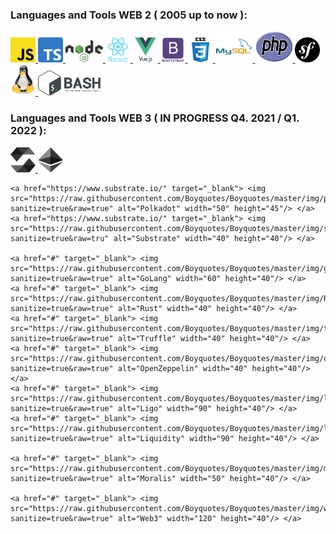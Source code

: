 <h3 align="left">Languages and Tools WEB 2 ( 2005 up to now ):</h3>
<p align="left">
    <a href="#" target="_blank"> <img src="https://raw.githubusercontent.com/Boyquotes/Boyquotes/master/img/js.png?sanitize=true&raw=true" alt="Javascript" width="40" height="40"/> </a>
    <a href="#" target="_blank"> <img src="https://raw.githubusercontent.com/Boyquotes/Boyquotes/master/img/ts.png?sanitize=true&raw=true" alt="Typescript" width="40" height="40"/> </a>
    <a href="https://nodejs.org" target="_blank"> <img src="https://raw.githubusercontent.com/Boyquotes/Boyquotes/master/img/nodejs.png?sanitize=true&raw=true" alt="Nodejs" width="60px" height="auto"/> </a>
    <a href="https://reactjs.org/" target="_blank"> <img src="https://raw.githubusercontent.com/devicons/devicon/master/icons/react/react-original-wordmark.svg" alt="react" width="40" height="40"/> </a>
    <a href="https://vuejs.org/" target="_blank"> <img src="https://raw.githubusercontent.com/devicons/devicon/master/icons/vuejs/vuejs-original-wordmark.svg" alt="vuejs" width="40" height="40"/> </a>
    <a href="https://getbootstrap.com" target="_blank"> <img src="https://raw.githubusercontent.com/devicons/devicon/master/icons/bootstrap/bootstrap-plain-wordmark.svg" alt="bootstrap" width="40" height="40"/> </a>
    <a href="https://www.w3schools.com/css/" target="_blank"> <img src="https://raw.githubusercontent.com/devicons/devicon/master/icons/css3/css3-original-wordmark.svg" alt="css3" width="40" height="40"/> </a>
    <a href="#" target="_blank"> <img src="https://raw.githubusercontent.com/devicons/devicon/master/icons/mysql/mysql-original-wordmark.svg" alt="mysql" width="60px" height="50px"/> </a>
    <a href="#" target="_blank"> <img src="https://raw.githubusercontent.com/Boyquotes/Boyquotes/master/img/php.png?sanitize=true&raw=true" alt="PHP" width="60px" height="50px"/> </a>
    <a href="#" target="_blank"> <img src="https://raw.githubusercontent.com/Boyquotes/Boyquotes/master/img/sf.png?sanitize=true&raw=true" alt="Symfony" width="40px" height="40px"/> </a>
    <a href="#" target="_blank"> <img src="https://raw.githubusercontent.com/Boyquotes/Boyquotes/master/img/linux.jpeg?sanitize=true&raw=true" alt="LINUX" width="40px" height="50px"/> </a>
    <a href="#" target="_blank"> <img src="https://raw.githubusercontent.com/Boyquotes/Boyquotes/master/img/bash.png?sanitize=true&raw=true" alt="BASH" width="100px" height="40px"/> </a>
</p>



<h3 align="left">Languages and Tools WEB 3 ( IN PROGRESS Q4. 2021 / Q1. 2022 ):</h3>
<p align="left">
    <a href="#" target="_blank"> <img src="https://raw.githubusercontent.com/Boyquotes/Boyquotes/master/img/solidity.png?sanitize=true&raw=true" alt="Solidity" width="40" height="40"/> </a>
    <a href="#" target="_blank"> <img src="https://raw.githubusercontent.com/Boyquotes/Boyquotes/master/img/ethereum.png?sanitize=true&raw=true" alt="Ethereum" width="40" height="40"/> </a>
    
    <a href="https://www.substrate.io/" target="_blank"> <img src="https://raw.githubusercontent.com/Boyquotes/Boyquotes/master/img/polkadot.png?sanitize=true&raw=true" alt="Polkadot" width="50" height="45"/> </a>
    <a href="https://www.substrate.io/" target="_blank"> <img src="https://raw.githubusercontent.com/Boyquotes/Boyquotes/master/img/substrate.png?sanitize=true&raw=tru" alt="Substrate" width="40" height="40"/> </a>
    
    <a href="#" target="_blank"> <img src="https://raw.githubusercontent.com/Boyquotes/Boyquotes/master/img/goLang.png?sanitize=true&raw=true" alt="GoLang" width="60" height="40"/> </a>
    <a href="#" target="_blank"> <img src="https://raw.githubusercontent.com/Boyquotes/Boyquotes/master/img/RUST.png?sanitize=true&raw=true" alt="Rust" width="40" height="40"/> </a>
    <a href="#" target="_blank"> <img src="https://raw.githubusercontent.com/Boyquotes/Boyquotes/master/img/truffle.png?sanitize=true&raw=true" alt="Truffle" width="40" height="40"/> </a>
    <a href="#" target="_blank"> <img src="https://raw.githubusercontent.com/Boyquotes/Boyquotes/master/img/openzeppelin.png?sanitize=true&raw=true" alt="OpenZeppelin" width="40" height="40"/> </a>
    <a href="#" target="_blank"> <img src="https://raw.githubusercontent.com/Boyquotes/Boyquotes/master/img/ligo.png?sanitize=true&raw=true" alt="Ligo" width="90" height="40"/> </a>
    <a href="#" target="_blank"> <img src="https://raw.githubusercontent.com/Boyquotes/Boyquotes/master/img/liquidity.png?sanitize=true&raw=true" alt="Liquidity" width="90" height="40"/> </a>

    <a href="#" target="_blank"> <img src="https://raw.githubusercontent.com/Boyquotes/Boyquotes/master/img/moralis.jpeg?sanitize=true&raw=true" alt="Moralis" width="50" height="40"/> </a>

    <a href="#" target="_blank"> <img src="https://raw.githubusercontent.com/Boyquotes/Boyquotes/master/img/web3.png?sanitize=true&raw=true" alt="Web3" width="120" height="40"/> </a>

</p>
